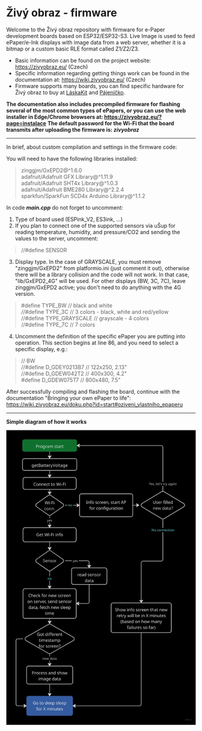 # Živý obraz - firmware

Welcome to the Živý obraz repository with firmware for e-Paper development boards based on ESP32/ESP32-S3. Live Image is used to feed ePaper/e-Ink displays with image data from a web server, whether it is a bitmap or a custom basic RLE format called Z1/Z2/Z3.

  * Basic information can be found on the project website: https://zivyobraz.eu/ (Czech)
  * Specific information regarding getting things work can be found in the documentation at: https://wiki.zivyobraz.eu/ (Czech)
  * Firmware supports many boards, you can find specific hardware for Živý obraz to buy at [LáskaKit](https://www.laskakit.cz/vyhledavani/?string=%C5%BEiv%C3%BD+obraz) and [Pájeníčko](https://pajenicko.cz/vyhledavani?search=%C5%BEiv%C3%BD%20obraz).

**The documentation also includes precompiled firmware for flashing several of the most common types of ePapers, or you can use the web installer in Edge/Chrome browsers at: https://zivyobraz.eu/?page=instalace**
**The default password for the Wi-Fi that the board transmits after uploading the firmware is: _zivyobraz_**

----

In brief, about custom compilation and settings in the firmware code:

You will need to have the following libraries installed:
> zinggjm/GxEPD2@^1.6.0  
> adafruit/Adafruit GFX Library@^1.11.9  
>	adafruit/Adafruit SHT4x Library@^1.0.3  
>	adafruit/Adafruit BME280 Library@^2.2.4  
>	sparkfun/SparkFun SCD4x Arduino Library@^1.1.2

In code _**main.cpp**_ do not forget to uncomment:
1. Type of board used (ESPink_V2, ES3ink, ...)
2. If you plan to connect one of the supported sensors via uŠup for reading temperature, humidity, and pressure/CO2 and sending the values to the server, uncomment:
> //#define SENSOR
3. Display type. In the case of GRAYSCALE, you must remove "zinggjm/GxEPD2" from platformio.ini (just comment it out), otherwise there will be a library collision and the code will not work. In that case, "lib/GxEPD2_4G" will be used. For other displays (BW, 3C, 7C), leave zinggjm/GxEPD2 active; you don't need to do anything with the 4G version.
> #define TYPE_BW // black and white  
> //#define TYPE_3C // 3 colors - black, white and red/yellow  
> //#define TYPE_GRAYSCALE // grayscale - 4 colors  
> //#define TYPE_7C // 7 colors
4. Uncomment the definition of the specific ePaper you are putting into operation. This section begins at line 86, and you need to select a specific display, e.g.:
> // BW  
> //#define D_GDEY0213B7    // 122x250, 2.13"  
> //#define D_GDEW042T2     // 400x300, 4.2"  
> #define D_GDEW075T7     // 800x480, 7.5"  

After successfully compiling and flashing the board, continue with the documentation "Bringing your own ePaper to life":
https://wiki.zivyobraz.eu/doku.php?id=start#oziveni_vlastniho_epaperu

----

**Simple diagram of how it works**

![](how_it_works_diagram.webp)  